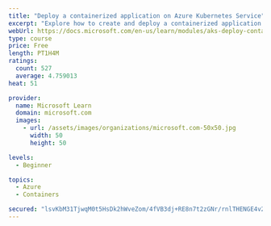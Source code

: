 ```yaml
---
title: "Deploy a containerized application on Azure Kubernetes Service"
excerpt: "Explore how to create and deploy a containerized application by using Azure Kubernetes Service declarative manifest files."
webUrl: https://docs.microsoft.com/en-us/learn/modules/aks-deploy-container-app/
type: course
price: Free
length: PT1H4M
ratings:
  count: 527
  average: 4.759013
heat: 51

provider:
  name: Microsoft Learn
  domain: microsoft.com
  images:
    - url: /assets/images/organizations/microsoft.com-50x50.jpg
      width: 50
      height: 50

levels:
  - Beginner

topics:
  - Azure
  - Containers

secured: "lsvKbM31TjwqM0t5HsDk2hWveZom/4fVB3dj+RE8n7t2zGNr/rnlTHENGE4v2o1UpirtypUYg5HUWq2oQvrL2L8YgmK+UAyhuzd+oUSb8wowGC17tW7H5E1nvgCLA88UDRrcVZ7sPMJLxX93pukAUaeztWd9LveSvN8QBn2IdEkAC0XrDQzYVP5G6Rsp+pEi5n91dZxdGQh1Awuqn4KwlrwHtNNQ/eK7p9GfOTLVYmzqBjRdaFBj+gFa8QlnntKRfie6R/58Wm6hS740msk22F7GSw7JekpOjpowRtKsutIADclI69e1nIc/ZhpV6GTypoKsgC9Iz1K6fL2+n+uro2hJlXSsPvbogw3uCvfVsOlUgFIiZhsIe4LVGbS+RlO4CiOqJ4xEaAT09VOa7l2RK1HlXRGHVT4FyGzIWG1SUJA=;rIQEq0noAGEyjDRGqGBRDg=="
---
```


